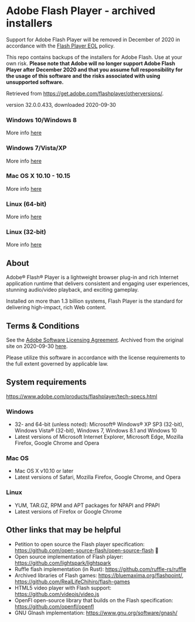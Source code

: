 # Adobe Flash Player - archived installers
Support for Adobe Flash Player will be removed in December of 2020 in accordance with the [Flash Player EOL](https://www.adobe.com/products/flashplayer/end-of-life.html) policy. 

This repo contains backups of the installers for Adobe Flash. Use at your own risk. 
**Please note that Adobe will no longer support Adobe Flash Player after December 2020 and that you assume full responsibility for the usage of this software and the risks associated with using unsupported software.**

Retrieved from https://get.adobe.com/flashplayer/otherversions/.

version 32.0.0.433, downloaded 2020-09-30

### Windows 10/Windows 8
More info [here](https://github.com/7468696e6b/adobeflash-archive/tree/master/windows10_windows8)

### Windows 7/Vista/XP
More info [here](https://github.com/7468696e6b/adobeflash-archive/blob/master/windows7_vista_xp)

### Mac OS X 10.10 - 10.15
More info [here](https://github.com/7468696e6b/adobeflash-archive/blob/master/macosx10_10-10_15)

### Linux (64-bit)
More info [here](https://github.com/7468696e6b/adobeflash-archive/blob/master/linux64bit)

### Linux (32-bit)
More info [here](https://github.com/7468696e6b/adobeflash-archive/tree/master/linux32bit)

## About

Adobe® Flash® Player is a lightweight browser plug-in and rich Internet application runtime that delivers consistent and engaging user experiences, stunning audio/video playback, and exciting gameplay.

Installed on more than 1.3 billion systems, Flash Player is the standard for delivering high-impact, rich Web content.

## Terms & Conditions

See the [Adobe Software Licensing Agreement](https://wwwimages2.adobe.com/www.adobe.com/content/dam/acom/en/legal/licenses-terms/pdf/PlatformClients_PC_WWEULA-en_US-20150407_1357.pdf). Archived from the original site on 2020-09-30 [here](https://github.com/7468696e6b/adobeflash-archive/blob/master/PlatformClients_PC_WWEULA-en_US-20150407_1357.pdf).

Please utilize this software in accordance with the license requirements to the full extent governed by applicable law.

## System requirements
https://www.adobe.com/products/flashplayer/tech-specs.html

### Windows
   
 - 32- and 64-bit (unless noted): Microsoft® Windows® XP SP3 (32-bit), Windows Vista® (32-bit), Windows 7, Windows 8.1 and Windows 10
 - Latest versions of Microsoft Internet Explorer, Microsoft Edge, Mozilla Firefox, Google Chrome and Opera

### Mac OS
 
 - Mac OS X v10.10 or later
 - Latest versions of Safari, Mozilla Firefox, Google Chrome, and Opera

### Linux
  
 - YUM, TAR.GZ, RPM and APT packages for NPAPI and PPAPI
 - Latest versions of Firefox or Google Chrome
 
 ## Other links that may be helpful
 
 - Petition to open source the Flash player specification: https://github.com/open-source-flash/open-source-flash 🌟
 - Open source implementation of Flash player: https://github.com/lightspark/lightspark
 - Ruffle flash implementation (in Rust): https://github.com/ruffle-rs/ruffle
 - Archived libraries of Flash games: https://bluemaxima.org/flashpoint/, https://github.com/RealLifeChihiro/flash-games
 - HTML5 video player with Flash support: https://github.com/videojs/video.js
 - OpenFl open-source library that builds on the Flash specification: https://github.com/openfl/openfl
 - GNU Glnash implementation: https://www.gnu.org/software/gnash/
 
